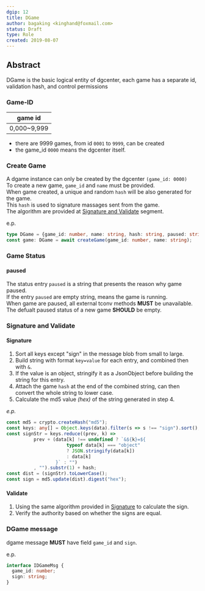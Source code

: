 ```yaml
---
dgip: 12
title: DGame
author: bagaking <kinghand@foxmail.com>
status: Draft
type: Role
created: 2019-08-07
---
```


## Abstract

DGame is the basic logical entity of dgcenter, each game has a separate id, validation hash, and control permissions

### Game-ID

|game id|
|--|
|0,000~9,999|

- there are 9999 games, from id `0001` to `9999`, can be created
- the game_id `0000` means the dgcenter itself.

### Create Game

A dgame instance can only be created by the dgcenter `(game_id: 0000)`  
To create a new game, `game_id` and `name` must be provided.  
When game created, a unique and random `hash` will be also generated for the game.  
This `hash` is used to signature massages sent from the game.  
The algorithm are provided at [Signature and Validate](#signature-and-validate) segment.  

e.p.  

```typescript
type DGame = {game_id: number, name: string, hash: string, paused: string}
const game: DGame = await createGame(game_id: number, name: string);
```

### Game Status

#### paused

The status entry `paused` is a string that presents the reason why game paused.  
If the entry `paused` are empty string, means the game is running.  
When game are paused, all external tconv methods **MUST** be unavailable.  
The defualt paused status of a new game **SHOULD** be empty.

### Signature and Validate

#### Signature

1. Sort all keys except "sign" in the message blob from small to large.
2. Build string with format `key=value` for each entry, and combined then with `&`.
3. If the value is an object, stringify it as a JsonObject before building the string for this entry.
4. Attach the game `hash` at the end of the combined string, can then convert the whole string to lower case.
5. Calculate the md5 value *(hex)* of the string generated in step 4.

*e.p.*

```typescript  
const md5 = crypto.createHash("md5");
const keys: any[] = Object.keys(data).filter(s => s !== "sign").sort();
const signStr = keys.reduce((prev, k) =>
          prev + (data[k] !== undefined ? `&${k}=${
                      typeof data[k] === "object"
                      ? JSON.stringify(data[k])
                      : data[k]
                  }` : "")
          , "").substr(1) + hash;
const dist = (signStr).toLowerCase();
const sign = md5.update(dist).digest("hex");
```

#### Validate

1. Using the same algorithm provided in [Signature](#signature) to calculate the sign.
2. Verify the authority based on whether the signs are equal.

### DGame message

dgame message **MUST** have field `game_id` and `sign`.

e.p.

```typescript
interface IDGameMsg {
  game_id: number;
  sign: string;
}
```
